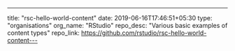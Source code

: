 ---
title: "rsc-hello-world-content"
date: 2019-06-16T17:46:51+05:30
type: "organisations"
org_name: "RStudio"
repo_desc: "Various basic examples of content types"
repo_link: https://github.com/rstudio/rsc-hello-world-content---